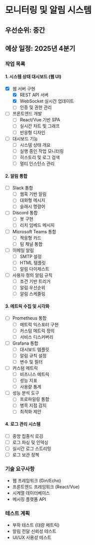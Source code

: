 # 모니터링 및 알림 시스템

## 우선순위: 중간
## 예상 일정: 2025년 4분기

### 작업 목록

#### 1. 시스템 상태 대시보드 (웹 UI)
- [x] 웹 서버 구현
  - [x] REST API 서버
  - [x] WebSocket 실시간 업데이트
  - [ ] 인증 및 권한 관리
- [ ] 프론트엔드 개발
  - [ ] React/Vue 기반 SPA
  - [ ] 실시간 차트 및 그래프
  - [ ] 반응형 디자인
- [ ] 대시보드 기능
  - [ ] 시스템 상태 개요
  - [ ] 실행 중인 작업 모니터링
  - [ ] 히스토리 및 로그 검색
  - [ ] 멀티 인스턴스 관리

#### 2. 알림 통합
- [ ] Slack 통합
  - [ ] 웹훅 기반 알림
  - [ ] 대화형 메시지
  - [ ] 슬래시 명령어
- [ ] Discord 통합
  - [ ] 봇 구현
  - [ ] 리치 임베드 메시지
- [ ] Microsoft Teams 통합
  - [ ] 적응형 카드
  - [ ] 팀 채널 통합
- [ ] 이메일 알림
  - [ ] SMTP 설정
  - [ ] HTML 템플릿
  - [ ] 알림 다이제스트
- [ ] 사용자 정의 알림 규칙
  - [ ] 조건 기반 트리거
  - [ ] 알림 우선순위
  - [ ] 알림 스케줄링

#### 3. 메트릭 수집 및 시각화
- [ ] Prometheus 통합
  - [ ] 메트릭 익스포터 구현
  - [ ] 커스텀 메트릭 정의
  - [ ] 서비스 디스커버리
- [ ] Grafana 통합
  - [ ] 대시보드 템플릿
  - [ ] 알림 규칙 설정
  - [ ] 변수 및 필터
- [ ] 커스텀 메트릭
  - [ ] 비즈니스 메트릭
  - [ ] 성능 지표
  - [ ] 사용량 통계
- [ ] 성능 분석 도구
  - [ ] 프로파일링 통합
  - [ ] 병목 지점 감지
  - [ ] 최적화 제안

#### 4. 로그 관리 시스템
- [ ] 중앙 집중식 로깅
- [ ] 로그 파싱 및 인덱싱
- [ ] 실시간 로그 스트리밍
- [ ] 로그 보관 정책

### 기술 요구사항
- 웹 프레임워크 (Gin/Echo)
- 프론트엔드 프레임워크 (React/Vue)
- 시계열 데이터베이스
- 메시징 플랫폼 API

### 테스트 계획
- 부하 테스트 (대량 메트릭)
- 알림 전달 신뢰성 테스트
- UI/UX 사용성 테스트